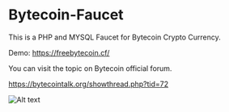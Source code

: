 # Bytecoin-Faucet

This is a PHP and MYSQL Faucet for Bytecoin Crypto Currency.

Demo: https://freebytecoin.cf/

You can visit the topic on Bytecoin official forum.

https://bytecointalk.org/showthread.php?tid=72

![Alt text](https://freebytecoin.cf/made-in-mexico.jpg?raw=true "Made in Mexico")